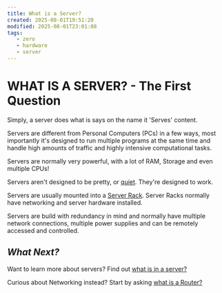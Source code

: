 ```yaml
---
title: What is a Server?
created: 2025-08-01T19:51:20
modified: 2025-08-01T23:01:08
tags:
   - zero
   - hardware
   - server
---
```


# **WHAT IS A SERVER?** - The First Question

Simply, a server does what is says on the name it 'Serves' content.

Servers are different from Personal Computers (PCs) in a few ways, most importantly it's designed to run multiple programs at the same time and handle high amounts of traffic and highly intensive computational tasks.

Servers are normally very powerful, with a lot of RAM, Storage and even multiple CPUs!

Servers aren't designed to be pretty, or [quiet](https://www.youtube.com/watch?v=qgXcYp6rn_0). They're designed to work.

Servers are usually mounted into a [Server Rack](https://www.datanet.co.uk/wp-content/uploads/full-rack-power-and-specifications-683x1024.jpg). Server Racks normally have networking and server hardware installed.

Servers are build with redundancy in mind and normally have multiple network connections, multiple power supplies and can be remotely accessed and controlled.

## *What Next?*

Want to learn more about servers? Find out [what is in a server?](server-components.md)

Curious about Networking instead? Start by asking [what is a Router?](./what-is-a-router.md)
